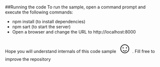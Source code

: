 ##Running the code
To run the sample, open a command prompt and execute the following commands:

 -  npm install (to install dependencies)
 -  npm sart (to start the server)
 -  Open a browser and change the URL to http://localhost:8000

Hope you will understand internals of this code sample <font size="23">☺</font>. Fill free to improve the repository